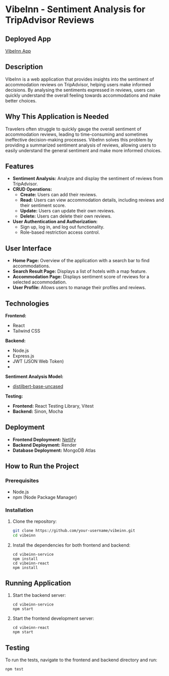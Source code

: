 # VibeInn - Sentiment Analysis for TripAdvisor Reviews

## Deployed App

[VibeInn App](https://vibeinn.netlify.app/)

## Description

VibeInn is a web application that provides insights into the sentiment of accommodation reviews on TripAdvisor, helping users make informed decisions. By analysing the sentiments expressed in reviews, users can quickly understand the overall feeling towards accommodations and make better choices.

## Why This Application is Needed

Travelers often struggle to quickly gauge the overall sentiment of accommodation reviews, leading to time-consuming and sometimes ineffective decision-making processes. VibeInn solves this problem by providing a summarized sentiment analysis of reviews, allowing users to easily understand the general sentiment and make more informed choices.

## Features

- **Sentiment Analysis:** Analyze and display the sentiment of reviews from TripAdvisor.
- **CRUD Operations:**
  - **Create:** Users can add their reviews.
  - **Read:** Users can view accommodation details, including reviews and their sentiment score.
  - **Update:** Users can update their own reviews.
  - **Delete:** Users can delete their own reviews.
- **User Authentication and Authorization:**
  - Sign up, log in, and log out functionality.
  - Role-based restriction access control.

## User Interface

- **Home Page:** Overview of the application with a search bar to find accommodations.
- **Search Result Page:** Displays a list of hotels with a map feature.
- **Accommodation Page:** Displays sentiment score of reviews for a selected accommodation.
- **User Profile:** Allows users to manage their profiles and reviews.

## Technologies

**Frontend:**

- React
- Tailwind CSS

**Backend:**

- Node.js
- Express.js
- JWT (JSON Web Token)
- 
**Sentiment Analysis Model:**
- [distilbert-base-uncased](https://huggingface.co/Xenova/distilbert-base-uncased-finetuned-sst-2-english)

**Testing:**

- **Frontend:** React Testing Library, Vitest
- **Backend:** Sinon, Mocha

## Deployment

- **Frontend Deployment:** [Netlify](https://vibeinn.netlify.app/)
- **Backend Deployment:** Render
- **Database Deployment:** MongoDB Atlas

## How to Run the Project

### Prerequisites

- Node.js
- npm (Node Package Manager)

### Installation

1. Clone the repository:

   ```sh
   git clone https://github.com/your-username/vibeinn.git
   cd vibeinn
   ```

2. Install the dependencies for both frontend and backend:
   ```
   cd vibeinn-service
   npm install
   cd vibeinn-react
   npm install
   ```

## Running Application

1. Start the backend server:

   ```
   cd vibeinn-service
   npm start
   ```

2. Start the frontend development server:

   ```
   cd vibeinn-react
   npm start
   ```

## Testing

To run the tests, navigate to the frontend and backend directory and run:

```
npm test
```
